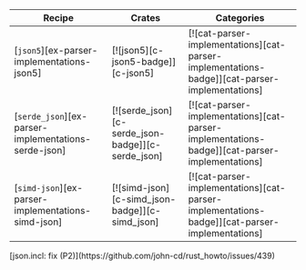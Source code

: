 | Recipe | Crates | Categories |
|--------|--------|------------|
| [`json5`][ex-parser-implementations-json5] | [![json5][c-json5-badge]][c-json5] | [![cat-parser-implementations][cat-parser-implementations-badge]][cat-parser-implementations] |
| [`serde_json`][ex-parser-implementations-serde-json] | [![serde_json][c-serde_json-badge]][c-serde_json] | [![cat-parser-implementations][cat-parser-implementations-badge]][cat-parser-implementations] |
| [`simd-json`][ex-parser-implementations-simd-json] | [![simd-json][c-simd_json-badge]][c-simd_json] | [![cat-parser-implementations][cat-parser-implementations-badge]][cat-parser-implementations] |

<div class="hidden">
[json.incl: fix (P2)](https://github.com/john-cd/rust_howto/issues/439)

</div>
